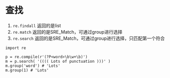 # 查找

1. `re.findall` 返回的是list
2. `re.match` 返回的是SRE_Match，可通过group进行选择
3. `re.search` 返回的是SRE_Match，可通过group进行选择，只匹配第一个符合

```
import re

p = re.compile(r'(?P<word>\b\w+\b)')
m = p.search( '(((( Lots of punctuation )))' )
m.group('word') # 'Lots'
m.group(1) # 'Lots'
```

